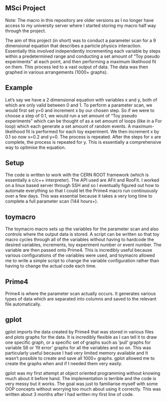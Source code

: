 ## MSci Project

Note: The macro in this repository are older versions as I no longer have access to my university server where I started storing my macro half way through the project.

The aim of this project (in short) was to conduct a parameter scan for a 9 dimensional equation that describes a particle physics interaction. Essentially this involved independently incrementing each variable by steps within a predetermined range and conducting a set amount of “Toy pseudo experiments” at each point, and then performing a maximum likelihood fit on them. This process led to a vast output of data. The data was then graphed in various arrangements (1000+ graphs).

## Example

Let’s say we have a 2 dimensional equation with variables x and y, both of which are only valid between 0 and 1. To perform a parameter scan, we would first set y=0 and increment x by our chosen step. So if we were to choose a step of 0.1, we would run a set amount of “Toy pseudo experiments” which can be thought of as a set amount of loops (like in a For loop) which each generate a set amount of random events. A maximum-likelihood fit is performed for each toy experiment. We then increment x by 0.1 so now x=0.2 and y=0. The process is repeated. After the steps for x are complete, the process is repeated for y. This is essentially a comprehensive way to optimise the equation. 

## Setup

The code is written to work with the CERN ROOT framework (which is essentially a c/c++ interpreter). The API used are AFit and RooFit. I worked on a linux based server through SSH and so I eventually figured out how to automate everything so that I could let the Prime4 macro run continuously over a few days. This was essential because it takes a very long time to complete a full parameter scan (144 hours+).

## toymacro

The toymacro macro sets up the variables for the parameter scan and also controls where the output data is stored. A script can be written so that toy macro cycles through all of the variables without having to hardcode the desired variables, increments, toy experiment number or event number. The variable are then passed onto Prime4. This is incredibly useful because various configurations of the variables were used, and toymacro allowed me to write a simple script to change the variable configuration rather than having to change the actual code each time.

## Prime4

Prime4 is where the parameter scan actually occurs. It generates various types of data which are separated into columns and saved to the relevant file automatically.

## gplot

gplot imports the data created by Prime4 that was stored in various files and plots graphs for the data. It is incredibly flexible as I can tell it to draw one specific graph, or a specific set of graphs such as ‘pull’ graphs for variable S6 or ‘fit error’ graphs for all the variables and so on. This was particularly useful because I had very limited memory available and It wasn’t possible to create and save all 1000+ graphs. gplot allowed me to create the graphs when and if I needed them very easily.

gplot was my first attempt at object oriented programming without knowing much about it before hand. The implementation is terrible and the code is very messy but it works. The goal was just to familiarise myself with some OOP concepts without worrying too much about using it correctly. This was written about 3 months after I had written my first line of code. 




